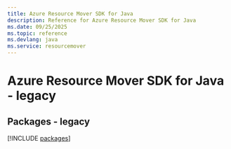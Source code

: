 ```yaml
---
title: Azure Resource Mover SDK for Java
description: Reference for Azure Resource Mover SDK for Java
ms.date: 09/25/2025
ms.topic: reference
ms.devlang: java
ms.service: resourcemover
---
```

# Azure Resource Mover SDK for Java - legacy
## Packages - legacy
[!INCLUDE [packages](resource-mover-index.md)]